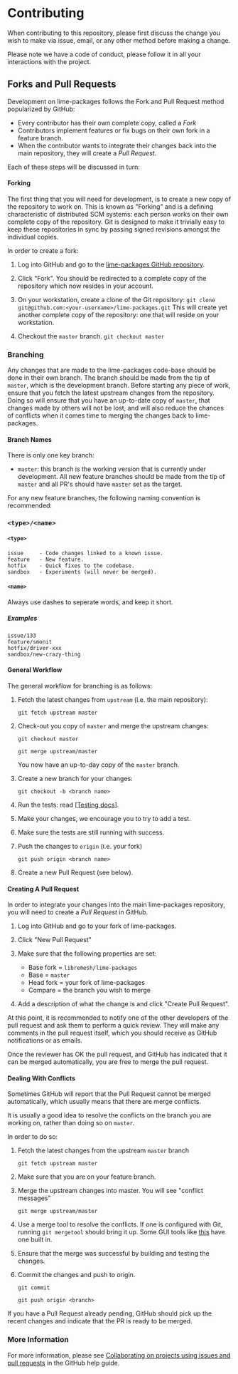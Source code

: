 # Contributing

When contributing to this repository, please first discuss the change you wish to make via issue,
email, or any other method before making a change. 

Please note we have a code of conduct, please follow it in all your interactions with the project.

## Forks and Pull Requests

Development on lime-packages follows the Fork and Pull Request method popularized by GitHub:

- Every contributor has their own complete copy, called a *Fork*
- Contributors implement features or fix bugs on their own fork in a feature branch.
- When the contributor wants to integrate their changes back into the main repository,
  they will create a *Pull Request*.

Each of these steps will be discussed in turn:

#### Forking

The first thing that you will need for development, is to create a new copy of the repository to
work on.  This is known as "Forking" and is a defining characteristic of distributed
SCM systems: each person works on their own complete copy of the repository.  Git is designed to
make it trivially easy to keep these repositories in sync by passing signed revisions amongst the
individual copies.

In order to create a fork:

1. Log into GitHub and go to the [lime-packages GitHub repository](https://github.com/libremesh/lime-packages).

2. Click "Fork".  You should be redirected to a complete copy of the repository which now resides in your account.

3. On your workstation, create a clone of the Git repository:
    ```git clone git@github.com:<your-username>/lime-packages.git```
    This will create yet another complete copy of the repository: one that will reside
    on your workstation.

4. Checkout the `master` branch.
   ```git checkout master```

### Branching

Any changes that are made to the lime-packages code-base should be done in their own branch.  The branch
should be made from the tip of `master`, which is the development branch.  Before starting
any piece of work, ensure that you fetch the latest upstream changes from the repository.
Doing so will ensure that you have an up-to-date copy of `master`, that changes made by others
will not be lost, and will also reduce the chances of conflicts when it comes time to merging the
changes back to lime-packages.

#### Branch Names

There is only one key branch:

- `master`: this branch is the working version that is currently under development.  All
    new feature branches should be made from the tip of `master` and all PR's should have `master`
    set as the target.

For any new feature branches, the following naming convention is recommended:

### `<type>/<name>`

#### `<type>`
```
issue     - Code changes linked to a known issue.
feature   - New feature.
hotfix    - Quick fixes to the codebase.
sandbox   - Experiments (will never be merged).
```

#### `<name>`
Always use dashes to seperate words, and keep it short.

##### Examples
```
issue/133
feature/smonit
hotfix/driver-xxx
sandbox/new-crazy-thing
```

#### General Workflow

The general workflow for branching is as follows:

1. Fetch the latest changes from `upstream` (i.e. the main repository):

   ```git fetch upstream master```

2. Check-out you copy of `master` and merge the upstream changes:

    ```git checkout master```
    
    ```git merge upstream/master```

    You now have an up-to-day copy of the `master` branch.

3. Create a new branch for your changes:

    ```git checkout -b <branch name>```

4. Run the tests: read [[Testing docs](TESTING.md)].

5. Make your changes, we encourage you to try to add a test.

6. Make sure the tests are still running with success.

7. Push the changes to `origin` (i.e. your fork)

    ```git push origin <branch name>```

8. Create a new Pull Request (see below).

#### Creating A Pull Request

In order to integrate your changes into the main lime-packages repository, you will
need to create a *Pull Request* in GitHub.

1. Log into GitHub and go to your fork of lime-packages.

2. Click "New Pull Request"

3. Make sure that the following properties are set:

    - Base fork = `libremesh/lime-packages`
    - Base = `master`
    - Head fork = your fork of lime-packages
    - Compare = the branch you wish to merge

4. Add a description of what the change is and click "Create Pull Request".

At this point, it is recommended to notify one of the other developers of the 
pull request and ask them to perform a quick review.  They will make any comments
in the pull request itself, which you should receive as GitHub notifications or as
emails.

Once the reviewer has OK the pull request, and GitHub has indicated that it can
be merged automatically, you are free to merge the pull request.

#### Dealing With Conflicts

Sometimes GitHub will report that the Pull Request cannot be merged automatically,
which usually means that there are merge conflicts.

It is usually a good idea to resolve the conflicts on the branch you are working on,
rather than doing so on `master`.

In order to do so:

1. Fetch the latest changes from the upstream `master` branch

    ```git fetch upstream master```

2. Make sure that you are on your feature branch.

3. Merge the upstream changes into master.  You will see "conflict messages"

    ```git merge upstream/master```
     
4. Use a merge tool to resolve the conflicts.  If one is configured with Git,
    running `git mergetool` should bring it up.  Some GUI tools like 
    [this](https://git-scm.com/download/gui/linux) have one built in.

5. Ensure that the merge was successful by building and testing the changes.

6. Commit the changes and push to origin.

     ```git commit```

     ```git push origin <branch>```

If you have a Pull Request already pending, GitHub should pick up the recent
changes and indicate that the PR is ready to be merged.


### More Information

For more information, please see [Collaborating on projects using issues and pull requests](https://help.github.com/categories/collaborating-on-projects-using-issues-and-pull-requests/) in the GitHub help guide.
